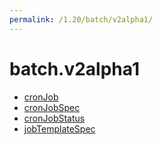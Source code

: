 ```yaml
---
permalink: /1.20/batch/v2alpha1/
---
```


# batch.v2alpha1



* [cronJob](cronJob.md)
* [cronJobSpec](cronJobSpec.md)
* [cronJobStatus](cronJobStatus.md)
* [jobTemplateSpec](jobTemplateSpec.md)